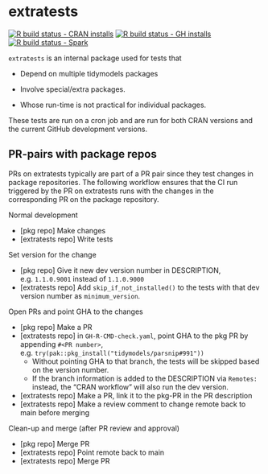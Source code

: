
<!-- README.md is generated from README.Rmd. Please edit that file -->

# extratests

<!-- badges: start -->

[![R build status - CRAN
installs](https://github.com/tidymodels/extratests/workflows/CRAN-R-CMD-check/badge.svg)](https://github.com/tidymodels/extratests/actions)
[![R build status - GH
installs](https://github.com/tidymodels/extratests/workflows/GH-R-CMD-check/badge.svg)](https://github.com/tidymodels/extratests/actions)
[![R build status -
Spark](https://github.com/tidymodels/extratests/workflows/spark-R-CMD-check/badge.svg)](https://github.com/tidymodels/extratests/actions)
<!-- badges: end -->

`extratests` is an internal package used for tests that

- Depend on multiple tidymodels packages

- Involve special/extra packages.

- Whose run-time is not practical for individual packages.

These tests are run on a cron job and are run for both CRAN versions and
the current GitHub development versions.

## PR-pairs with package repos

PRs on extratests typically are part of a PR pair since they test
changes in package repositories. The following workflow ensures that the
CI run triggered by the PR on extratests runs with the changes in the
corresponding PR on the package repository.

Normal development

- \[pkg repo\] Make changes
- \[extratests repo\] Write tests

Set version for the change

- \[pkg repo\] Give it new dev version number in DESCRIPTION,
  e.g. `1.1.0.9001` instead of `1.1.0.9000`
- \[extratests repo\] Add `skip_if_not_installed()` to the tests with
  that dev version number as `minimum_version`.

Open PRs and point GHA to the changes

- \[pkg repo\] Make a PR
- \[extratests repo\] in `GH-R-CMD-check.yaml`, point GHA to the pkg PR
  by appending `#<PR number>`,
  e.g. `try(pak::pkg_install("tidymodels/parsnip#991"))`
  - Without pointing GHA to that branch, the tests will be skipped based
    on the version number.
  - If the branch information is added to the DESCRIPTION via `Remotes:`
    instead, the “CRAN workflow” will also run the dev version.
- \[extratests repo\] Make a PR, link it to the pkg-PR in the PR
  description
- \[extratests repo\] Make a review comment to change remote back to
  main before merging

Clean-up and merge (after PR review and approval)

- \[pkg repo\] Merge PR
- \[extratests repo\] Point remote back to main
- \[extratests repo\] Merge PR

